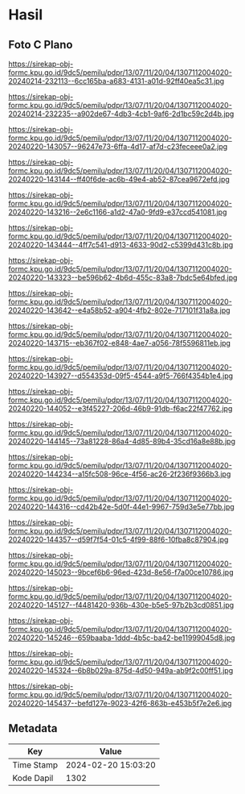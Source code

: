 # Hasil

## Foto C Plano

https://sirekap-obj-formc.kpu.go.id/9dc5/pemilu/pdpr/13/07/11/20/04/1307112004020-20240214-232113--6cc165ba-a683-4131-a01d-92ff40ea5c31.jpg

https://sirekap-obj-formc.kpu.go.id/9dc5/pemilu/pdpr/13/07/11/20/04/1307112004020-20240214-232235--a902de67-4db3-4cb1-9af6-2d1bc59c2d4b.jpg

https://sirekap-obj-formc.kpu.go.id/9dc5/pemilu/pdpr/13/07/11/20/04/1307112004020-20240220-143057--96247e73-6ffa-4d17-af7d-c23feceee0a2.jpg

https://sirekap-obj-formc.kpu.go.id/9dc5/pemilu/pdpr/13/07/11/20/04/1307112004020-20240220-143144--ff40f6de-ac6b-49e4-ab52-87cea9672efd.jpg

https://sirekap-obj-formc.kpu.go.id/9dc5/pemilu/pdpr/13/07/11/20/04/1307112004020-20240220-143216--2e6c1166-a1d2-47a0-9fd9-e37ccd541081.jpg

https://sirekap-obj-formc.kpu.go.id/9dc5/pemilu/pdpr/13/07/11/20/04/1307112004020-20240220-143444--4ff7c541-d913-4633-90d2-c5399d431c8b.jpg

https://sirekap-obj-formc.kpu.go.id/9dc5/pemilu/pdpr/13/07/11/20/04/1307112004020-20240220-143323--be596b62-4b6d-455c-83a8-7bdc5e64bfed.jpg

https://sirekap-obj-formc.kpu.go.id/9dc5/pemilu/pdpr/13/07/11/20/04/1307112004020-20240220-143642--e4a58b52-a904-4fb2-802e-717101f31a8a.jpg

https://sirekap-obj-formc.kpu.go.id/9dc5/pemilu/pdpr/13/07/11/20/04/1307112004020-20240220-143715--eb367f02-e848-4ae7-a056-78f5596811eb.jpg

https://sirekap-obj-formc.kpu.go.id/9dc5/pemilu/pdpr/13/07/11/20/04/1307112004020-20240220-143927--d554353d-09f5-4544-a9f5-766f4354b1e4.jpg

https://sirekap-obj-formc.kpu.go.id/9dc5/pemilu/pdpr/13/07/11/20/04/1307112004020-20240220-144052--e3f45227-206d-46b9-91db-f6ac22f47762.jpg

https://sirekap-obj-formc.kpu.go.id/9dc5/pemilu/pdpr/13/07/11/20/04/1307112004020-20240220-144145--73a81228-86a4-4d85-89b4-35cd16a8e88b.jpg

https://sirekap-obj-formc.kpu.go.id/9dc5/pemilu/pdpr/13/07/11/20/04/1307112004020-20240220-144234--a15fc508-96ce-4f56-ac26-2f236f9366b3.jpg

https://sirekap-obj-formc.kpu.go.id/9dc5/pemilu/pdpr/13/07/11/20/04/1307112004020-20240220-144316--cd42b42e-5d0f-44e1-9967-759d3e5e77bb.jpg

https://sirekap-obj-formc.kpu.go.id/9dc5/pemilu/pdpr/13/07/11/20/04/1307112004020-20240220-144357--d59f7f54-01c5-4f99-88f6-10fba8c87904.jpg

https://sirekap-obj-formc.kpu.go.id/9dc5/pemilu/pdpr/13/07/11/20/04/1307112004020-20240220-145023--9bcef6b6-96ed-423d-8e56-f7a00ce10786.jpg

https://sirekap-obj-formc.kpu.go.id/9dc5/pemilu/pdpr/13/07/11/20/04/1307112004020-20240220-145127--f4481420-936b-430e-b5e5-97b2b3cd0851.jpg

https://sirekap-obj-formc.kpu.go.id/9dc5/pemilu/pdpr/13/07/11/20/04/1307112004020-20240220-145246--659baaba-1ddd-4b5c-ba42-be11999045d8.jpg

https://sirekap-obj-formc.kpu.go.id/9dc5/pemilu/pdpr/13/07/11/20/04/1307112004020-20240220-145324--6b8b029a-875d-4d50-949a-ab9f2c00ff51.jpg

https://sirekap-obj-formc.kpu.go.id/9dc5/pemilu/pdpr/13/07/11/20/04/1307112004020-20240220-145437--befd127e-9023-42f6-863b-e453b5f7e2e6.jpg


## Metadata

| Key        | Value               |
| ---------- | ------------------- |
| Time Stamp | 2024-02-20 15:03:20 |
| Kode Dapil | 1302                |



